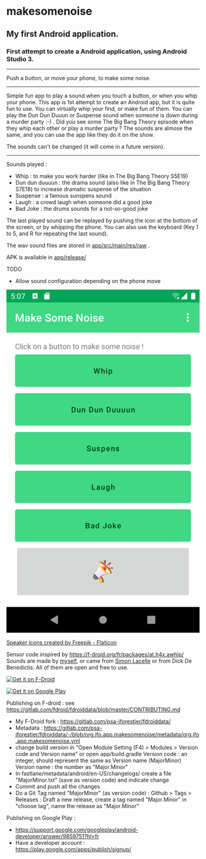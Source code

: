 
# makesomenoise
## My first Android application.

### First attempt to create a Android application, using Android Studio 3.
___
Push a button, or move your phone, to make some noise.
___
Simple fun app to play a sound when you touch a button, or when you
whip your phone.
This app is 1st attempt to create an Android app, but it is quite fun
to use. You can virtually whip your find, or make fun of them. You can
play the Dun Dun Duuun or Suspense sound when someone is down during a
murder party :-) . Did you see some The Big Bang Theory episode when
they whip each other or play a murder party ? The sounds are almose the
same, and you can use the app like they do it on the show.

The sounds can't be changed (it will come in a future version).
___

Sounds played :
- Whip : to make you work harder (like in The Big Bang Theory S5E19)
- Dun dun duuuun : the drama sound (also like in The Big Bang Theory S7E18) to increase dramatic suspense of the situation
- Suspense : a famous sunspens sound 
- Laugh : a crowd laugh when someone did a good joke
- Bad Joke : the drums sounds for a not-so-good joke


The last played sound can be replayed by pushing the icon at the bottom of the screen, or by whipping the phone.
You can also use the keyboard (Key 1 to 5, and R for repeating the last sound).

The wav sound files are stored in [app/src/main/res/raw](./app/src/main/res/raw) .

APK is available in [app/release/](app/release/)

TODO
- Allow sound configuration depending on the phone move

![Make some noise screenshot](/fastlane/metadata/android/en-US/images/phoneScreenshots/1.png?raw=true)

[Speaker icons created by Freepik - Flaticon](https://www.flaticon.com/free-icons/speaker)

Sensor code inspired by https://f-droid.org/fr/packages/at.h4x.awhip/
Sounds are made by [myself](https://freesound.org/people/JayRom01/), or came from [Simon Lacelle](https://freesound.org/people/Simon_Lacelle/) or from Dick De Benedictis. All of them are open and free to use.


[<img src="https://fdroid.gitlab.io/artwork/badge/get-it-on.png"
alt="Get it on F-Droid"
height="80">](https://f-droid.org/packages/org.jfo.app.makesomenoise)

<a href='https://play.google.com/store/apps/details?id=org.jfo.app.makesomenoise&pcampaignid=fromGitHub'><img alt='Get it on Google Play' src='https://play.google.com/intl/en_us/badges/static/images/badges/en_badge_web_generic.png' height=80/></a>

Publishing on F-droid : see https://gitlab.com/fdroid/fdroiddata/blob/master/CONTRIBUTING.md
- My F-Droid fork : https://gitlab.com/psa-jforestier/fdroiddata/
- Metadata : https://gitlab.com/psa-jforestier/fdroiddata/-/blob/org.jfo.app.makesomenoise/metadata/org.jfo.app.makesomenoise.yml
- change build version in "Open Module Setting (F4) > Modules > Version code and Version name" or open app/build.gradle
  Version code : an integer, should represent the same as Version name (MajorMinor)
  Version name : the number as "Major.Minor"
- In fastlane/metadata/android/en-US/changelogs/ create a file "MajorMinor.txt" (save as version code) and indicate change
- Commit and push all the changes
- Do a Git Tag named "MajorMinor" (as version code) : Github > Tags > Releases : Draft a new release, create a tag named "Major.Minor" in "choose tag", name the release as "Major.Minor"


Publishing on Google Play :
- https://support.google.com/googleplay/android-developer/answer/9859751?hl=fr
- Have a developer account : https://play.google.com/apps/publish/signup/

